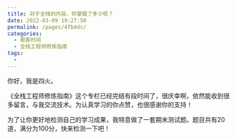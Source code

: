 ```yaml
---
title: 对于全栈的内容，你掌握了多少呢？
date: 2022-03-09 19:27:50
permalink: /pages/4fb4dc/
categories:
  - 极客时间
  - 全栈工程师修炼指南
tags:
  - 
---
```

<p>你好，我是四火。</p><p>《全栈工程师修炼指南》这个专栏已经完结有段时间了，很庆幸啊，依然能收到很多留言，与我交流技术。为认真学习的你点赞，也很感谢你的支持！</p><p>为了让你更好地检测自己的学习成果，我特意做了一套期末测试题。题目共有20道，满分为100分，快来检测一下吧！</p><p><a href="http://time.geekbang.org/quiz/intro?act_id=115&exam_id=248"><img src="https://static001.geekbang.org/resource/image/28/a4/28d1be62669b4f3cc01c36466bf811a4.png?wh=1142*201" alt=""></a></p><!-- [[[read_end]]] -->